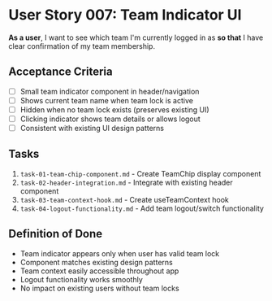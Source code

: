 # User Story 007: Team Indicator UI

**As a user**, I want to see which team I'm currently logged in as **so that** I have clear confirmation of my team membership.

## Acceptance Criteria
- [ ] Small team indicator component in header/navigation
- [ ] Shows current team name when team lock is active
- [ ] Hidden when no team lock exists (preserves existing UI)
- [ ] Clicking indicator shows team details or allows logout
- [ ] Consistent with existing UI design patterns

## Tasks
1. `task-01-team-chip-component.md` - Create TeamChip display component
2. `task-02-header-integration.md` - Integrate with existing header component
3. `task-03-team-context-hook.md` - Create useTeamContext hook
4. `task-04-logout-functionality.md` - Add team logout/switch functionality

## Definition of Done
- Team indicator appears only when user has valid team lock
- Component matches existing design patterns
- Team context easily accessible throughout app
- Logout functionality works smoothly
- No impact on existing users without team locks